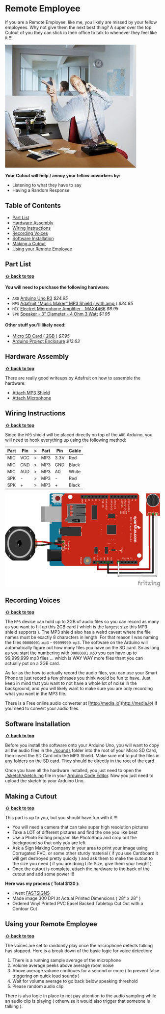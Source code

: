 Remote Employee
===

If you are a Remote Employee, like me, you likely are missed by your fellow employees.  Why not give them the next best thing? A super over the top Cutout of you they can stick in their office to talk to whenever they feel like it !!!

![cutout_preview](images/cutout_preview.jpg "cutout_preview")

__Your Cutout will help / annoy your fellow coworkers by:__

* Listening to what they have to say
* Having a Random Response


Table of Contents
---

* [Part List](#part-list)
* [Hardware Assembly](#hardware-assembly)
* [Wiring Instructions](#wiring-instructions)
* [Recording Voices](#recording-voices)
* [Software Installation](#software-installation)
* [Making a Cutout](#making-a-cutout)
* [Using your Remote Employee](#using-your-remote-employee)


Part List
---

**[⇧ back to top](#table-of-contents)**

#### You will need to purchase the following hardware:

* `ARD` [Arduino Uno R3](https://www.adafruit.com/products/50?utm_medium=referral&utm_source=manifestinteractive) _$24.95_
* `MP3` [Adafruit "Music Maker" MP3 Shield ( with amp )](https://www.adafruit.com/products/1788?utm_medium=referral&utm_source=manifestinteractive) _$34.95_
* `MIC` [Electret Microphone Amplifier - MAX4466](https://www.adafruit.com/products/1063?utm_medium=referral&utm_source=manifestinteractive) _$6.95_
* `SPK` [Speaker - 3" Diameter - 4 Ohm 3 Watt](https://www.adafruit.com/products/1314?utm_medium=referral&utm_source=manifestinteractive) _$1.95_

#### Other stuff you'll likely need:

* [Micro SD Card ( 2GB )](http://www.amazon.com/Sandisk-2GB-Micro-Sd-Card/dp/B000N3LL02) _$7.95_
* [Arduino Project Enclosure](https://www.amazon.com/Arduino-06RBARD16-Box/dp/B003ZKJNVY) _$13.63_


Hardware Assembly
---

**[⇧ back to top](#table-of-contents)**

There are really good writeups by Adafruit on how to assemble the hardware:

* [Attach MP3 Shield](https://learn.adafruit.com/adafruit-music-maker-shield-vs1053-mp3-wav-wave-ogg-vorbis-player?view=all)
* [Attach Microphone](https://learn.adafruit.com/3d-printed-led-microphone-flag?view=all)


Wiring Instructions
---

**[⇧ back to top](#table-of-contents)**

Since the `MP3` shield will be placed directly on top of the `ARD` Arduino, you will need to hook everything up using the following method:

| Part | Pin    | > | Part | Pin  | Cable  |
|------|--------|---|------|------|--------|
| MIC  | VCC    | > | MP3  | 3.3V | Red    |
| MIC  | GND    | > | MP3  | GND  | Black  |
| MIC  | AUD    | > | MP3  | A0   | White  |
| SPK  | -      | > | MP3  | -    | Red    |
| SPK  | +      | > | MP3  | +    | Black  |

![wiring](fritzing/sketch.png "wiring")


Recording Voices
---

**[⇧ back to top](#table-of-contents)**

The `MP3` device can hold up to 2GB of audio files so you can record as many as you want to fill up this 2GB card ( which is the largest size this MP3 shield supports ).  The MP3 shield also has a weird caveat where the file names must be exactly 8 characters in length. For that reason I was naming the files `00000001.mp3` - `99999999.mp3`.  The software on the Arduino will automatically figure out how many files you have on the SD card.  So as long as you start the numbering with `00000001.mp3` you can have up to 99,999,999 mp3 files ... which is WAY WAY more files thant you can actually put on a 2GB card.

As far as the how to actually record the audio files, you can use your Smart Phone to just record a few phrases you think would be fun to have.  Just keep in mind that you want to not have a whole lot of noise in the background, and you will likely want to make sure you are only recording what you want in the MP3 file.

There is a Free online audio converter at [http://media.io](http://media.io) if you need to convert your audio files.


Software Installation
---

**[⇧ back to top](#table-of-contents)**

Before you install the software onto your Arduino Uno, you will want to copy all the audio files in the [./sounds](sounds) folder into the root of your Micro SD Card, then insert the SD Card into the MP3 Shield.  Make sure not to put the files in any folders on the SD card.  They should be directly in the root of the card.

Once you have all the hardware installed, you just need to open the [./sketch/sketch.ino](sketch/sketch.ino) file in your [Arduino Code Editor](https://www.arduino.cc/en/Main/Software).  Now you just need to upload the sketch to your Arduino Uno.


Making a Cutout
---

**[⇧ back to top](#table-of-contents)**

This part is up to you, but you should have fun with it !!!

* You will need a camera that can take super high resolution pictures
* Take a LOT of different pictures and find the one you like best
* Use a Photo Editing program like PhotoShop and crop out the background so that only you are left
* Ask a Sign Making Company in your area to print your image using Corrugated PVC, or some other sturdy material ( if you use Cardboard it will get destroyed pretty quickly ) and ask them to make the cutout to the size you need ( if you are doing Life Size, give them your height )
* Once the cutout is complete, attach the hardware to the back of the cutout and add some power !!!

**Here was my process ( Total $120 ):**

* I went [FASTSIGNS](https://www.fastsigns.com)
* Made image 300 DPI at Actual Printed Dimensions ( 28" x 28" )
* Ordered Vinyl Printed PVC Easel Backed Tabletop Cut Out with a Contour Cut


Using your Remote Employee
---

**[⇧ back to top](#table-of-contents)**

The voices are set to randomly play once the microphone detects talking has stopped.  Here is a break down of the basic logic for voice detection:

1. There is a running sample average of the microphone
2. Volume average peeks above average room noise
3. Above average volume continues for a second or more ( to prevent false triggering on quick loud sounds )
4. Wait for volume average to go back below speaking threshold
5. Please random audio clip

There is also logic in place to not pay attention to the audio sampling while an audio clip is playing ( otherwise it would also trigger that someone is talking ).